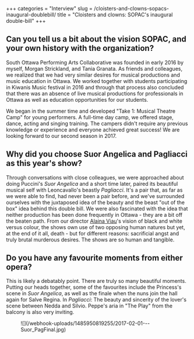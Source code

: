 +++
categories = "Interview"
slug = /cloisters-and-clowns-sopacs-inaugural-doublebill/
title = "Cloisters and clowns: SOPAC&#039;s inaugural double-bill"
+++

## Can you tell us a bit about the vision SOPAC, and your own history with the organization?

South Ottawa Performing Arts Collaborative was founded in early 2016 by myself, Morgan Strickland, and Tania Granata. As friends and colleagues, we realized that we had very similar desires for musical productions and music education in Ottawa. We worked together with students participating in Kiwanis Music festival in 2016 and through that process also concluded that there was an absence of live musical productions for professionals in Ottawa as well as education opportunities for our students.

We began in the summer time and developed "Take 1: Musical Theatre Camp" for young performers. A full-time day camp, we offered stage, dance, acting and singing training. The campers didn't require any previous knowledge or experience and everyone achieved great success! We are looking forward to our second season in 2017. 

## Why did you choose Suor Angelica and Pagliacci as this year's show?

Through conversations with close colleagues, we were approached about doing Puccini's *Suor Angelica* and a short time later, paired its beautiful musical self with Leoncavallo's beastly *Pagliacci*. It's a pair that, as far as we were able to find, had never been a pair before, and we've surrounded ourselves with the juxtaposed idea of the beauty and the beast "out of the box" idea behind this double bill. We were also fascinated with the idea that neither production has been done frequently in Ottawa - they are a bit off the beaten path. From our director [Alaina Viau](/scene/people/alaina-viau/)'s vision of black and white versus colour, the shows own use of two opposing human natures but yet, at the end of it all, death - but for different reasons: sacrificial angst and truly brutal murderous desires. The shows are so human and tangible. 

## Do you have any favourite moments from either opera?

This is likely a debatably point.   There are truly so many beautiful moments. 
Putting our heads together, some of the favourites include the Princess's scene in *Suor Angelica*, as well as the finale when the nuns join the hall again for Salve Regina. In *Pagliacci*: The beauty and sincerity of the lover's scene between Nedda and Silvio. Peppe's aria in "The Play" from the balcony is also very inviting. 

<figure data-type="image">
![](/webhook-uploads/1485950819255/2017-02-01---Suor_PagFinal.jpg)
</figure>
